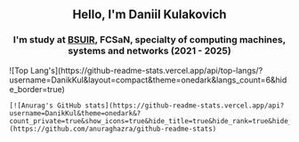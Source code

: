 <div align="center">
    <h2> Hello, I'm Daniil Kulakovich </h2>
    <h3> I'm study at <a href="https://www.bsuir.by">BSUIR</a>, FCSaN, specialty of computing machines, systems and networks (2021 - 2025) </h3>
</div>
<div>
    ![Top Lang's](https://github-readme-stats.vercel.app/api/top-langs/?username=DanikKul&layout=compact&theme=onedark&langs_count=6&hide_border=true)

    [![Anurag's GitHub stats](https://github-readme-stats.vercel.app/api?username=DanikKul&theme=onedark&? count_private=true&show_icons=true&hide_title=true&hide_rank=true&hide_border=true)](https://github.com/anuraghazra/github-readme-stats)
</div>
